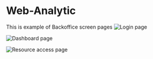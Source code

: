 # Web-Analytic
This is example of Backoffice screen pages
![Login page](https://github.com/mika-il/Web-Analytic/blob/1.png?raw=true)

![Dashboard page](https://github.com/mika-il/Web-Analytic/blob/2.png?raw=true)

![Resource access page](https://github.com/mika-il/Web-Analytic/blob/2.png?raw=true)

